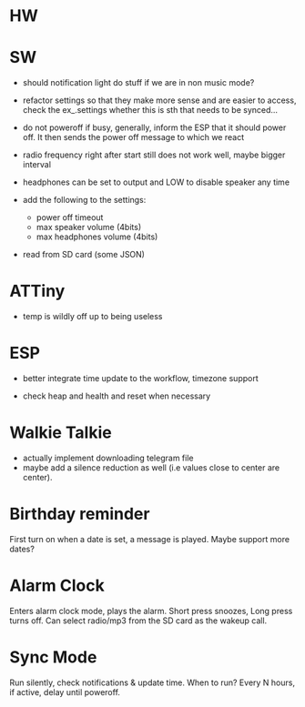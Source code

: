# HW

# SW

- should notification light do stuff if we are in non music mode? 

- refactor settings so that they make more sense and are easier to access, check the ex_.settings whether this is sth that needs to be synced...
- do not poweroff if busy, generally, inform the ESP that it should power off. It then sends the power off message to which we react
- radio frequency right after start still does not work well, maybe bigger interval

- headphones can be set to output and LOW to disable speaker any time

- add the following to the settings:
    - power off timeout
    - max speaker volume (4bits)
    - max headphones volume (4bits)
- read from SD card (some JSON)

# ATTiny

- temp is wildly off up to being useless

# ESP

- better integrate time update to the workflow, timezone support

- check heap and health and reset when necessary

# Walkie Talkie

- actually implement downloading telegram file
- maybe add a silence reduction as well (i.e values close to center are center). 

# Birthday reminder

First turn on when a date is set, a message is played. Maybe support more dates? 

# Alarm Clock

Enters alarm clock mode, plays the alarm. Short press snoozes, Long press turns off. Can select radio/mp3 from the SD card as the wakeup call. 

# Sync Mode

Run silently, check notifications & update time. When to run? Every N hours, if active, delay until poweroff.